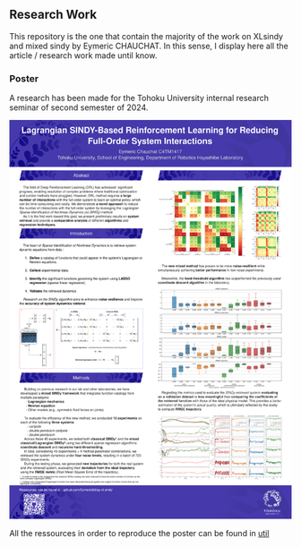 ## Research Work

 This repository is the one that contain the majority of the work on XLsindy and mixed sindy by Eymeric CHAUCHAT. In this sense, I display here all the article / research work made until know.

 ### Poster

 A research has been made for the Tohoku University internal research seminar of second semester of 2024.

 ![research poster](/research_work/figures/poster_draft_rotated.svg)

 All the ressources in order to reproduce the poster can be found in [util](/util/)